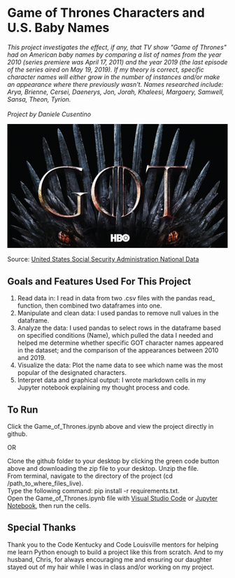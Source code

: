 # Game of Thrones Characters and U.S. Baby Names
*This project investigates the effect, if any, that TV show "Game of Thrones" had on American baby names by comparing a list of names from the year 2010 (series premiere was April 17, 2011) and the year 2019 (the last episode of the series aired on May 19, 2019). If my theory is correct, specific character names will either grow in the number of instances and/or make an appearance where there previously wasn't. Names researched include: Arya, Brienne, Cersei, Daenerys, Jon, Jorah, Khaleesi, Margaery, Samwell, Sansa, Theon, Tyrion.
<br><br>
Project by Daniele Cusentino*

[![](assets/game_of_thrones_image.jpeg)](#)


Source:  [United States Social Security Administration National Data](https://www.ssa.gov/oact/babynames/limits.html)

## Goals and Features Used For This Project
1. Read data in: I read in data from two .csv files with the pandas read_ function, then combined two dataframes into one.
2. Manipulate and clean data: I used pandas to remove null values in the dataframe.
3. Analyze the data: I used pandas to select rows in the dataframe based on specified conditions (Name), which pulled the data I needed and helped me determine whether specific GOT character names appeared in the dataset; and the comparison of the appearances between 2010 and 2019.
4. Visualize the data: Plot the name data to see which name was the most popular of the designated characters. 
5. Interpret data and graphical output: I wrote markdown cells in my Jupyter notebook explaining my thought process and code. 

## To Run
Click the Game_of_Thrones.ipynb above and view the project directly in github.<br>

OR<br>

Clone the github folder to your desktop by clicking the green code button above and downloading the zip file to your desktop. Unzip the file.<br>
From terminal, navigate to the directory of the project (cd /path_to_where_files_live).<br>
Type the following command: pip install -r requirements.txt.<br>
Open the Game_of_Thrones.ipynb file with [Visual Studio Code](https://code.visualstudio.com/) or [Jupyter Notebook](https://jupyter-notebook-beginner-guide.readthedocs.io/en/latest/execute.html), then run the cells.<br> 


## Special Thanks
Thank you to the Code Kentucky and Code Louisville mentors for helping me learn Python enough to build a project like this from scratch. And to my husband, Chris, for always encouraging me and ensuring our daughter stayed out of my hair while I was in class and/or working on my project. 

